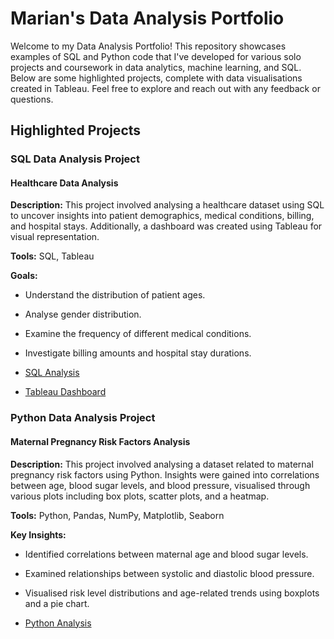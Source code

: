 # Marian's Data Analysis Portfolio

Welcome to my  Data Analysis Portfolio! This repository showcases examples of SQL and Python code that I've developed for various solo projects and coursework in data analytics, machine learning, and SQL. Below are some highlighted projects, complete with data visualisations created in Tableau. Feel free to explore and reach out with any feedback or questions.

## Highlighted Projects

### SQL Data Analysis Project
#### Healthcare Data Analysis

**Description:** This project involved analysing a healthcare dataset using SQL to uncover insights into patient demographics, medical conditions, billing, and hospital stays. Additionally, a dashboard was created using Tableau for visual representation.

**Tools:** SQL, Tableau

**Goals:**
- Understand the distribution of patient ages.
- Analyse gender distribution.
- Examine the frequency of different medical conditions.
- Investigate billing amounts and hospital stay durations.

- [SQL Analysis](https://github.com/mamohamud/Healthcare-Data-analysis-SQL-Project.git)
- [Tableau Dashboard](https://public.tableau.com/views/HealthcareDashboard_17195888401180/Dashboard1?:language=en-GB&:sid=&:display_count=n&:origin=viz_share_link)

### Python Data Analysis Project
#### Maternal Pregnancy Risk Factors Analysis

**Description:** This project involved analysing a dataset related to maternal pregnancy risk factors using Python. Insights were gained into correlations between age, blood sugar levels, and blood pressure, visualised through various plots including box plots, scatter plots, and a heatmap.

**Tools:** Python, Pandas, NumPy, Matplotlib, Seaborn

**Key Insights:**
- Identified correlations between maternal age and blood sugar levels.
- Examined relationships between systolic and diastolic blood pressure.
- Visualised risk level distributions and age-related trends using boxplots and a pie chart.

- [Python Analysis](https://github.com/mamohamud/Maternal-Health-Python-Project.git)
